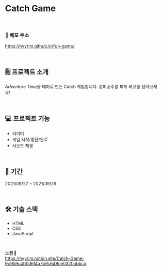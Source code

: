 # Catch Game

<br>

### 🔗 배포 주소

https://hyyrim.github.io/fun-game/

<br>

## 🗒️ 프로젝트 소개
*Adventure Time*을 테마로 만든 Catch 게임입니다. 
럼피공주를 피해 비모를 잡아보세요!

<br>

## 💻 프로젝트 기능

- 타이머
- 게임 시작/중단/완료
- 사운드 재생

<br>

## 📅 기간

2021/09/27 ~ 2021/09/29

<br>

## 🛠 기술 스택

- HTML
- CSS
- JavaScript

<br>

**노션 📝** <br>
https://hyyrim.notion.site/Catch-Game-9c959c400d6f4a7b9c649ce0320abbcb
